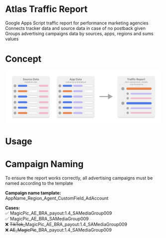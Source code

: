 # Atlas Traffic Report
Google Apps Script traffic report for performance marketing agencies<br>
Connects tracker data and source data in case of no postback given<br>
Groups advertising campaigns data by sources, apps, regions and sums values<br>

# Concept
<img src="./readme-slides/concept.png"> 

# Usage


# Campaign Naming
To ensure the report works correctly, all advertising campaigns must be named according to the template

<b>Campaign name tamplate:</b>
AppName_Region_Agent_CustomField_AdAccount

<b>Cases:</b>
<br>
✅ MagicPic_AE_BRA_payout:1.4_SAMediaGroup009 <br>
✅ MagicPic_AE_BRA_SAMediaGroup009 <br>
❌ <strike>TikTok_</strike>MagicPic_AE_BRA_payout:1.4_SAMediaGroup009 <br>
❌ <strike>AE_MagicPic</strike>_BRA_payout:1.4_SAMediaGroup009 <br>
